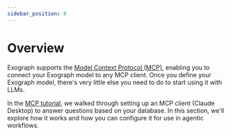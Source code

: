 ```yaml
---
sidebar_position: 0
---
```


# Overview

Exograph supports the [Model Context Protocol (MCP)](https://modelcontextprotocol.io), enabling you to connect your Exograph model to any MCP client. Once you define your Exograph model, there's very little else you need to do to start using it with LLMs. 

In the [MCP tutorial](/mcp-tutorial), we walked through setting up an MCP client (Claude Desktop) to answer questions based on your database. In this section, we'll explore how it works and how you can configure it for use in agentic workflows.


